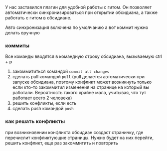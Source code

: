 У нас заставился плагин для удобной работы с гитом.
Он позволяет автоматически синхронизироваться при открытии обсидиана, а также работать с гитом в обсидиане.

Авто синхронизация включена по умолчанию а вот коммит нужно делать вручную

### коммиты
Все команды вводятся в командную строку обсидиана, вызываемую ctrl + p
1) закоммититься командой `commit all changes`
2) сделать pull командой `pull` (pull делается автоматически при запуске обсидиана, поэтому конфликт может возникнуть только если кто-то закоммитил изменения на странице на который вы работали. Вероятность такого крайне мала, учитывая, что тут работает всего 2 человека)
3) решить конфликты, если есть
4) сделать push командой `push`

### как решать конфликты
при возникновении конфликта обсидиан создаст страничку, где перечислит конфликтующие страницы. Нужно будет на них перейти, решить конфликт, еще раз закоммитить и повторить 

